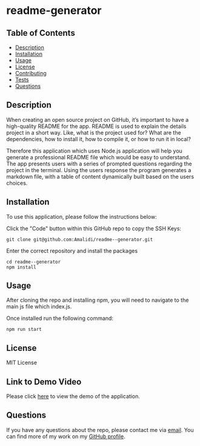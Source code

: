 # readme-generator

## Table of Contents

- [Description](#description)
- [Installation](#installation)
- [Usage](#usage)
- [License](#license)
- [Contributing](#contributing)
- [Tests](#tests)
- [Questions](#questions)

## Description

When creating an open source project on GitHub, it’s important to have a high-quality README for the app. README is used to explain the details project in a short way. Like, what is the project used for? What are the dependencies, how to install it, how to compile it, or how to run it in local?

Therefore this application which uses Node.js application will help you generate a professional README file which would be easy to understand. The app presents users with a series of prompted questions regarding the project in the terminal. Using the users response the program generates a markdown file, with a table of content dynamically built based on the users choices.

## Installation

To use this application, please follow the instructions below:

Click the "Code" button within this GitHub repo to copy the SSH Keys:

```
git clone git@github.com:Amalidi/readme--generator.git
```

Enter the correct repository and install the packages

```
cd readme--generator
npm install
```

## Usage

After cloning the repo and installing npm, you will need to navigate to the main js file which index.js.

Once installed run the following command:

```
npm run start
```

## License

MIT License

## Link to Demo Video

Please click [here]() to view the demo of the application.

## Questions

If you have any questions about the repo, please contact me via [email](A.idi12@outlook.com). You can find more of my work on my [GitHub profile](https://github.com/Amalidi).
